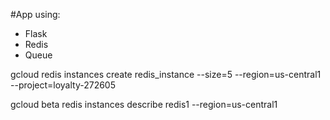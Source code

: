 #App using:
 + Flask
 + Redis
 + Queue


gcloud redis instances create redis_instance --size=5 --region=us-central1  --project=loyalty-272605

gcloud beta redis instances describe redis1 --region=us-central1
